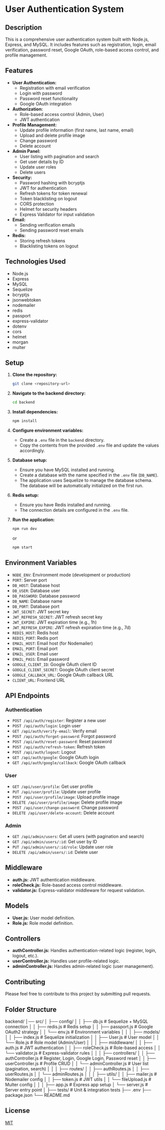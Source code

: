 # User Authentication System

## Description

This is a comprehensive user authentication system built with Node.js, Express, and MySQL. It includes features such as registration, login, email verification, password reset, Google OAuth, role-based access control, and profile management.

## Features

- **User Authentication:**
  - Registration with email verification
  - Login with password
  - Password reset functionality
  - Google OAuth integration
- **Authorization:**
  - Role-based access control (Admin, User)
  - JWT authentication
- **Profile Management:**
  - Update profile information (first name, last name, email)
  - Upload and delete profile image
  - Change password
  - Delete account
- **Admin Panel:**
  - User listing with pagination and search
  - Get user details by ID
  - Update user roles
  - Delete users
- **Security:**
  - Password hashing with bcryptjs
  - JWT for authentication
  - Refresh tokens for token renewal
  - Token blacklisting on logout
  - CORS protection
  - Helmet for security headers
  - Express Validator for input validation
- **Email:**
  - Sending verification emails
  - Sending password reset emails
- **Redis:**
  - Storing refresh tokens
  - Blacklisting tokens on logout

## Technologies Used

- Node.js
- Express
- MySQL
- Sequelize
- bcryptjs
- jsonwebtoken
- nodemailer
- redis
- passport
- express-validator
- dotenv
- cors
- helmet
- morgan
- multer

## Setup

1.  **Clone the repository:**

    ```bash
    git clone <repository-url>
    ```

2.  **Navigate to the backend directory:**

    ```bash
    cd backend
    ```

3.  **Install dependencies:**

    ```bash
    npm install
    ```

4.  **Configure environment variables:**

    - Create a `.env` file in the `backend` directory.
    - Copy the contents from the provided `.env` file and update the values accordingly.

5.  **Database setup:**

    - Ensure you have MySQL installed and running.
    - Create a database with the name specified in the `.env` file (`DB_NAME`).
    - The application uses Sequelize to manage the database schema. The database will be automatically initialized on the first run.

6.  **Redis setup:**

    - Ensure you have Redis installed and running.
    - The connection details are configured in the `.env` file.

7.  **Run the application:**

    ```bash
    npm run dev
    ```

    or

    ```bash
    npm start
    ```

## Environment Variables

- `NODE_ENV`: Environment mode (development or production)
- `PORT`: Server port
- `DB_HOST`: Database host
- `DB_USER`: Database user
- `DB_PASSWORD`: Database password
- `DB_NAME`: Database name
- `DB_PORT`: Database port
- `JWT_SECRET`: JWT secret key
- `JWT_REFRESH_SECRET`: JWT refresh secret key
- `JWT_EXPIRE`: JWT expiration time (e.g., 1h)
- `JWT_REFRESH_EXPIRE`: JWT refresh expiration time (e.g., 7d)
- `REDIS_HOST`: Redis host
- `REDIS_PORT`: Redis port
- `EMAIL_HOST`: Email host (for Nodemailer)
- `EMAIL_PORT`: Email port
- `EMAIL_USER`: Email user
- `EMAIL_PASS`: Email password
- `GOOGLE_CLIENT_ID`: Google OAuth client ID
- `GOOGLE_CLIENT_SECRET`: Google OAuth client secret
- `GOOGLE_CALLBACK_URL`: Google OAuth callback URL
- `CLIENT_URL`: Frontend URL

## API Endpoints

### Authentication

- `POST /api/auth/register`: Register a new user
- `POST /api/auth/login`: Login user
- `GET /api/auth/verify-email`: Verify email
- `POST /api/auth/forgot-password`: Forgot password
- `POST /api/auth/reset-password`: Reset password
- `POST /api/auth/refresh-token`: Refresh token
- `POST /api/auth/logout`: Logout
- `GET /api/auth/google`: Google OAuth login
- `GET /api/auth/google/callback`: Google OAuth callback

### User

- `GET /api/user/profile`: Get user profile
- `PUT /api/user/profile`: Update user profile
- `POST /api/user/profile/image`: Upload profile image
- `DELETE /api/user/profile/image`: Delete profile image
- `POST /api/user/change-password`: Change password
- `DELETE /api/user/delete-account`: Delete account

### Admin

- `GET /api/admin/users`: Get all users (with pagination and search)
- `GET /api/admin/users/:id`: Get user by ID
- `PUT /api/admin/users/:id/role`: Update user role
- `DELETE /api/admin/users/:id`: Delete user

## Middleware

- **auth.js:** JWT authentication middleware.
- **roleCheck.js:** Role-based access control middleware.
- **validator.js:** Express-validator middleware for request validation.

## Models

- **User.js:** User model definition.
- **Role.js:** Role model definition.

## Controllers

- **authController.js:** Handles authentication-related logic (register, login, logout, etc.).
- **userController.js:** Handles user profile-related logic.
- **adminController.js:** Handles admin-related logic (user management).

## Contributing

Please feel free to contribute to this project by submitting pull requests.

## Folder Structure

backend/
│── src/
│ ├── config/
│ │ ├── db.js # Sequelize + MySQL connection
│ │ ├── redis.js # Redis setup
│ │ ├── passport.js # Google OAuth2 strategy
│ │ └── env.js # Environment variables
│ │
│ ├── models/
│ │ ├── index.js # Sequelize initialization
│ │ ├── User.js # User model
│ │ └── Role.js # Role model (Admin/User)
│ │
│ ├── middleware/
│ │ ├── auth.js # JWT authentication
│ │ ├── roleCheck.js # Role-based access
│ │ └── validator.js # Express-validator rules
│ │
│ ├── controllers/
│ │ ├── authController.js # Register, Login, Google Login, Password reset
│ │ ├── userController.js # Profile CRUD
│ │ └── adminController.js # User list (pagination, search)
│ │
│ ├── routes/
│ │ ├── authRoutes.js
│ │ ├── userRoutes.js
│ │ └── adminRoutes.js
│ │
│ ├── utils/
│ │ ├── mailer.js # Nodemailer config
│ │ ├── token.js # JWT utils
│ │ └── fileUpload.js # Multer config
│ │
│ ├── app.js # Express app setup
│ └── server.js # Server entry point
│
├── tests/ # Unit & integration tests
├── .env
├── package.json
└── README.md

## License

[MIT](LICENSE)
